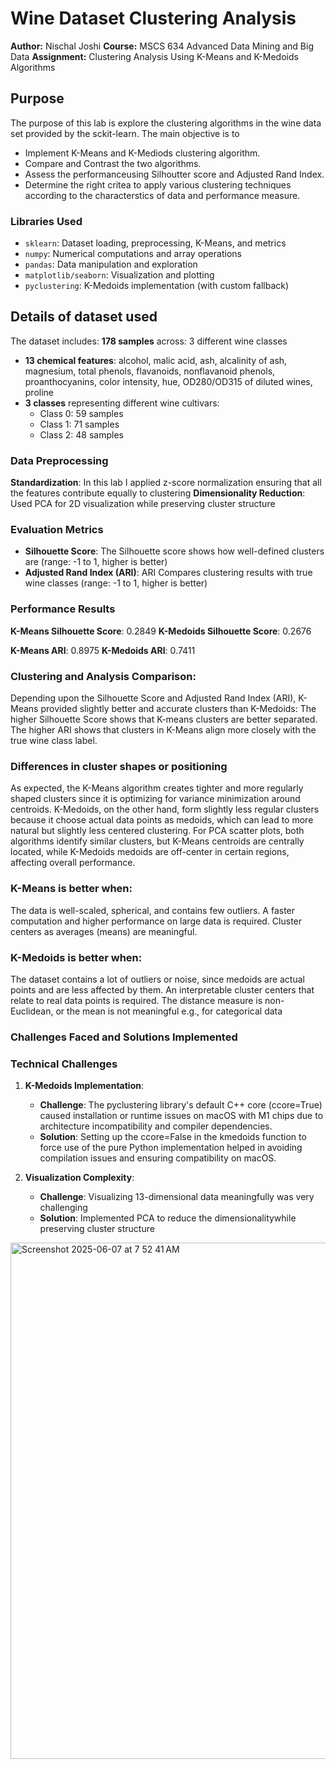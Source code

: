 
# Wine Dataset Clustering Analysis

**Author:** Nischal Joshi
**Course:** MSCS 634 Advanced Data Mining and Big Data
**Assignment:** Clustering Analysis Using K-Means and K-Medoids Algorithms

## Purpose
The purpose of this lab is explore the clustering algorithms in the wine data set provided by the sckit-learn. The main objective is to 
* Implement K-Means and K-Mediods clustering algorithm.
* Compare and Contrast the two algorithms. 
* Assess the performanceusing Silhoutter score and Adjusted Rand Index. 
* Determine the right critea to apply various clustering techniques according to the characterstics of data and performance measure.

### Libraries Used
* `sklearn`: Dataset loading, preprocessing, K-Means, and metrics
* `numpy`: Numerical computations and array operations
* `pandas`: Data manipulation and exploration
* `matplotlib/seaborn`: Visualization and plotting
* `pyclustering`: K-Medoids implementation (with custom fallback)

## Details of dataset used 
The dataset includes: 
**178 samples** across: 3 different wine classes
* **13 chemical features**: alcohol, malic acid, ash, alcalinity of ash, magnesium, total phenols, flavanoids, nonflavanoid phenols, proanthocyanins, color intensity, hue, OD280/OD315 of diluted wines, proline
* **3 classes** representing different wine cultivars:
  * Class 0: 59 samples
  * Class 1: 71 samples
  * Class 2: 48 samples

### Data Preprocessing
**Standardization**: In this lab I applied  z-score normalization ensuring that all the features contribute equally to clustering
**Dimensionality Reduction**: Used PCA for 2D visualization while preserving cluster structure

### Evaluation Metrics

* **Silhouette Score**: The Silhouette score shows  how well-defined clusters are (range: -1 to 1, higher is better)
* **Adjusted Rand Index (ARI)**: ARI Compares clustering results with true wine classes (range: -1 to 1, higher is better)

### Performance Results
   **K-Means Silhouette Score**: 0.2849
   **K-Medoids Silhouette Score**: 0.2676

   **K-Means ARI**: 0.8975
   **K-Medoids ARI**: 0.7411


### Clustering and Analysis Comparison: 
  Depending upon the Silhouette Score and Adjusted Rand Index (ARI), K-Means provided slightly better and accurate clusters than K-Medoids:
  The higher Silhouette Score shows that K-means clusters are better separated. 
  The higher ARI shows that clusters in K-Means align more closely with the true wine class label.

### Differences in cluster shapes or positioning
 As expected, the K-Means algorithm creates tighter and more regularly shaped clusters since it is optimizing for variance minimization around centroids.
 K-Medoids, on the other hand, form slightly less regular clusters because it choose actual data points as medoids, which can lead to more natural but slightly less centered clustering.
 For PCA scatter plots, both algorithms identify similar clusters, but K-Means centroids are centrally located, while K-Medoids medoids are off-center in certain regions, affecting overall performance.

### K-Means is better when:
 The data is well-scaled, spherical, and contains few outliers.
 A faster computation and higher performance on large data is required.
 Cluster centers as averages (means) are meaningful.


### K-Medoids is better when:
 The dataset contains a lot of outliers or noise, since medoids are actual points and are less affected by them.
 An interpretable cluster centers that relate to real data points is required.
 The distance measure is non-Euclidean, or the mean is not meaningful e.g., for categorical data

### Challenges Faced and Solutions Implemented

### Technical Challenges

1. **K-Medoids Implementation**:
    * **Challenge**: The pyclustering library's default C++ core (ccore=True) caused installation or runtime issues on macOS with M1 chips due to architecture incompatibility and compiler dependencies.
    * **Solution**: Setting up the ccore=False in the kmedoids function to force use of the pure Python implementation helped in avoiding compilation issues and ensuring compatibility on macOS.

2. **Visualization Complexity**:

   * **Challenge**: Visualizing 13-dimensional data meaningfully was very challenging
   * **Solution**: Implemented PCA to reduce the dimensionalitywhile preserving cluster structure
  
 <img width="826" alt="Screenshot 2025-06-07 at 7 52 41 AM" src="https://github.com/user-attachments/assets/56a1ce75-2c4a-4d41-9c86-36e42666841f" />

 

